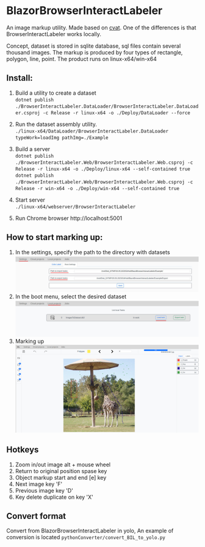 # BlazorBrowserInteractLabeler

An image markup utility. Made based on [cvat](https://github.com/opencv/cvat). One of the differences is that BrowserInteractLabeler works locally.

Concept, dataset is stored in sqlite database, sql files contain several thousand images. The markup is produced by four types of rectangle, polygon, line, point. The product runs on linux-x64/win-x64

## Install:
1. Build a utility to create a dataset <br>
   `dotnet publish ./BrowserInteractLabeler.DataLoader/BrowserInteractLabeler.DataLoader.csproj -c Release -r linux-x64 -o ./Deploy/DataLoader --force`<br>

2. Run the dataset assembly utility.<br>
     `./linux-x64/DataLoader/BrowserInteractLabeler.DataLoader typeWork=loadImg pathImg=./Example`
3. Build a server<br>
     `dotnet publish ./BrowserInteractLabeler.Web/BrowserInteractLabeler.Web.csproj -c Release -r linux-x64 -o ./Deploy/linux-x64 --self-contained true`<br>
     `dotnet publish ./BrowserInteractLabeler.Web/BrowserInteractLabeler.Web.csproj -c Release -r win-x64 -o ./Deploy/win-x64 --self-contained true`<br>
4. Start server<br>
     `./linux-x64/webserver/BrowserInteractLabeler`
5. Run Chrome browser http://localhost:5001<br>

## How to start marking up:
1. In the settings, specify the path to the directory with datasets
   ![plot](./Info/settings.jpg)
2. In the boot menu, select the desired dataset
   ![plot](./Info/load_db.jpg)
3. Marking up
   ![plot](./Info/start_page.jpg)

## Hotkeys <br>
1. Zoom in/out image alt + mouse wheel
2. Return to original position spase key
3. Object markup start and end [e] key
4. Next image key 'F'
5. Previous image key 'D'
6. Key delete duplicate on key 'X'

## Convert format  <br>
Convert from BlazorBrowserInteractLabeler in yolo,  An example of conversion is located `pythonConverter/convert_BIL_to_yolo.py`